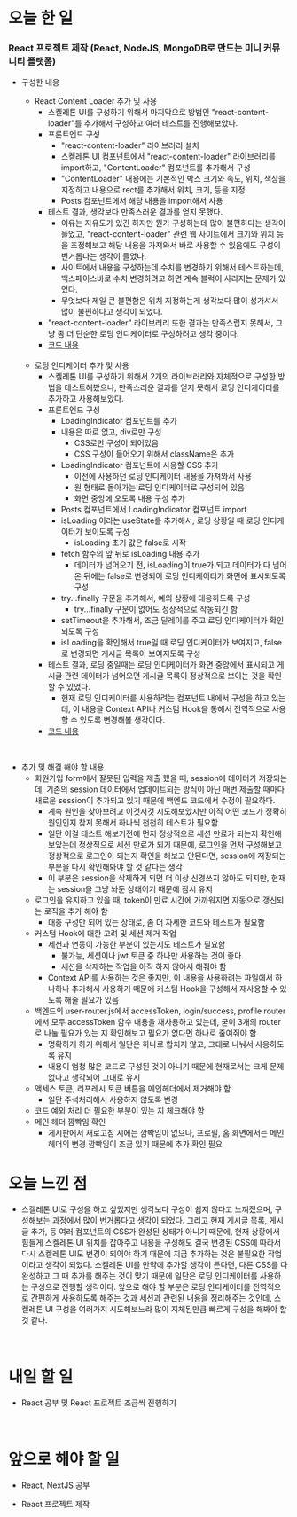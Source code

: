 # 오늘 한 일

### React 프로젝트 제작 (React, NodeJS, MongoDB로 만드는 미니 커뮤니티 플랫폼)

- 구성한 내용

  - React Content Loader 추가 및 사용
    - 스켈레톤 UI를 구성하기 위해서 마지막으로 방법인 "react-content-loader"를 추가해서 구성하고 여러 테스트를 진행해보았다.
    - 프론트엔드 구성
      - "react-content-loader" 라이브러리 설치
      - 스켈레톤 UI 컴포넌트에서 "react-content-loader" 라이브러리를 import하고, "ContentLoader" 컴포넌트를 추가해서 구성
      - "ContentLoader" 내용에는 기본적인 박스 크기와 속도, 위치, 색상을 지정하고 내용으로 rect를 추가해서 위치, 크기, 등을 지정
      - Posts 컴포넌트에서 해당 내용을 import해서 사용
    - 테스트 결과, 생각보다 만족스러운 결과를 얻지 못했다.
      - 이유는 자유도가 있긴 하지만 뭔가 구성하는데 많이 불편하다는 생각이 들었고, "react-content-loader" 관련 웹 사이트에서 크기와 위치 등을 조정해보고 해당 내용을 가져와서 바로 사용할 수 있음에도 구성이 번거롭다는 생각이 들었다.
      - 사이트에서 내용을 구성하는데 수치를 변경하기 위해서 테스트하는데, 백스페이스바로 수치 변경하려고 하면 계속 블럭이 사라지는 문제가 있었다.
      - 무엇보다 제일 큰 불편함은 위치 지정하는게 생각보다 많이 성가셔서 많이 불편하다고 생각이 되었다.
    - "react-content-loader" 라이브러리 또한 결과는 만족스럽지 못해서, 그냥 좀 더 단순한 로딩 인디케이터로 구성하려고 생각 중이다.
    - [코드 내용](https://github.com/jeongsangtae/mini-community-platform/commit/128f224630414c01f94d668228ad5593baf30506)

  <br />

  - 로딩 인디케이터 추가 및 사용
    - 스켈레톤 UI를 구성하기 위해서 2개의 라이브러리와 자체적으로 구성한 방법을 테스트해봤으나, 만족스러운 결과를 얻지 못해서 로딩 인디케이터를 추가하고 사용해보았다.
    - 프론트엔드 구성
      - LoadingIndicator 컴포넌트를 추가
      - 내용은 따로 없고, div로만 구성
        - CSS로만 구성이 되어있음
        - CSS 구성이 들어오기 위해서 className은 추가
      - LoadingIndicator 컴포넌트에 사용할 CSS 추가
        - 이전에 사용하던 로딩 인디케이터 내용을 가져와서 사용
        - 원 형태로 돌아가는 로딩 인디케이터로 구성되어 있음
        - 화면 중앙에 오도록 내용 구성 추가
      - Posts 컴포넌트에서 LoadingIndicator 컴포넌트 import
      - isLoading 이라는 useState를 추가해서, 로딩 상황일 때 로딩 인디케이터가 보이도록 구성
        - isLoading 초기 값은 false로 시작
      - fetch 함수의 앞 뒤로 isLoading 내용 추가
        - 데이터가 넘어오기 전, isLoading이 true가 되고 데이터가 다 넘어온 뒤에는 false로 변경되어 로딩 인디케이터가 화면에 표시되도록 구성
      - try...finally 구문을 추가해서, 예외 상황에 대응하도록 구성
        - try...finally 구문이 없어도 정상적으로 작동되긴 함
      - setTimeout을 추가해서, 조금 딜레이를 주고 로딩 인디케이터가 확인되도록 구성
      - isLoading을 확인해서 true일 때 로딩 인디케이터가 보여지고, false로 변경되면 게시글 목록이 보여지도록 구성
    - 테스트 결과, 로딩 중일때는 로딩 인디케이터가 화면 중앙에서 표시되고 게시글 관련 데이터가 넘어오면 게시글 목록이 정상적으로 보이는 것을 확인할 수 있었다.
      - 현재 로딩 인디케이터를 사용하려는 컴포넌트 내에서 구성을 하고 있는데, 이 내용을 Context API나 커스텀 Hook을 통해서 전역적으로 사용할 수 있도록 변경해볼 생각이다.
    - [코드 내용](https://github.com/jeongsangtae/mini-community-platform/commit/a2cb7d79aa33848e3bc010566e94e14e73a38265)

<br />

- 추가 및 해결 해야 할 내용
  - 회원가입 form에서 잘못된 입력을 제출 했을 때, session에 데이터가 저장되는데, 기존의 session 데이터에서 업데이트되는 방식이 아닌 매번 제출할 때마다 새로운 session이 추가되고 있기 때문에 백엔드 코드에서 수정이 필요하다.
    - 계속 원인을 찾아보려고 이것저것 시도해보았지만 아직 어떤 코드가 정확히 원인인지 찾지 못해서 하나씩 천천히 테스트가 필요함
    - 일단 이걸 테스트 해보기전에 먼저 정상적으로 세션 만료가 되는지 확인해보았는데 정상적으로 세션 만료가 되기 때문에, 로그인을 먼저 구성해보고 정상적으로 로그인이 되는지 확인을 해보고 안된다면, session에 저장되는 부분을 다시 확인해봐야 할 것 같다는 생각
    - 이 부분은 session을 삭제하게 되면 더 이상 신경쓰지 않아도 되지만, 현재는 session을 그냥 놔둔 상태이기 때문에 잠시 유지
  - 로그인을 유지하고 있을 때, token이 만료 시간에 가까워지면 자동으로 갱신되는 로직을 추가 해야 함
    - 대충 구성만 되어 있는 상태로, 좀 더 자세한 코드와 테스트가 필요함
  - 커스텀 Hook에 대한 고려 및 세션 제거 작업
    - 세션과 연동이 가능한 부분이 있는지도 테스트가 필요함
      - 불가능, 세션이나 jwt 토큰 중 하나만 사용하는 것이 좋다.
      - 세션을 삭제하는 작업을 아직 하지 않아서 해줘야 함
    - Context API를 사용하는 것은 좋지만, 이 내용을 사용하려는 파일에서 하나하나 추가해서 사용하기 때문에 커스텀 Hook을 구성해서 재사용할 수 있도록 해줄 필요가 있음
  - 백엔드의 user-router.js에서 accessToken, login/success, profile router에서 모두 accessToken 함수 내용을 재사용하고 있는데, 굳이 3개의 router로 나눌 필요가 있는 지 확인해보고 필요가 없다면 하나로 줄여줘야 함
    - 명확하게 하기 위해서 일단은 하나로 합치지 않고, 그대로 나눠서 사용하도록 유지
    - 내용이 엄청 많은 코드로 구성된 것이 아니기 때문에 현재로서는 크게 문제 없다고 생각되어 그대로 유지
  - 액세스 토큰, 리프레시 토큰 버튼을 메인헤더에서 제거해야 함
    - 일단 주석처리해서 사용하지 않도록 변경
  - 코드 예외 처리 더 필요한 부분이 있는 지 체크해야 함
  - 메인 헤더 깜빡임 확인
    - 게시판에서 새로고침 시에는 깜빡임이 없으나, 프로필, 홈 화면에서는 메인헤더의 변경 깜빡임이 조금 있기 때문에 추가 확인 필요

# 오늘 느낀 점

- 스켈레톤 UI로 구성을 하고 싶었지만 생각보다 구성이 쉽지 않다고 느껴졌으며, 구성해보는 과정에서 많이 번거롭다고 생각이 되었다. 그리고 현재 게시글 목록, 게시글 추가, 등 여러 컴포넌트의 CSS가 완성된 상태가 아니기 때문에, 현재 상황에서 힘들게 스켈레톤 UI 위치를 잡아주고 내용을 구성해도 결국 변경된 CSS에 따라서 다시 스켈레톤 UI도 변경이 되어야 하기 때문에 지금 추가하는 것은 불필요한 작업이라고 생각이 되었다. 스켈레톤 UI를 만약에 추가할 생각이 든다면, 다른 CSS를 다 완성하고 그 때 추가를 해주는 것이 맞기 때문에 일단은 로딩 인디케이터를 사용하는 구성으로 진행할 생각이다. 앞으로 해야 할 부분은 로딩 인디케이터를 전역적으로 간편하게 사용하도록 해주는 것과 세션과 관련된 내용을 정리해주는 것인데, 스켈레톤 UI 구성을 여러가지 시도해보느라 많이 지체된만큼 빠르게 구성을 해봐야 할 것 같다.

<br />

# 내일 할 일

- React 공부 및 React 프로젝트 조금씩 진행하기

<br />

# 앞으로 해야 할 일

- React, NextJS 공부

- React 프로젝트 제작
